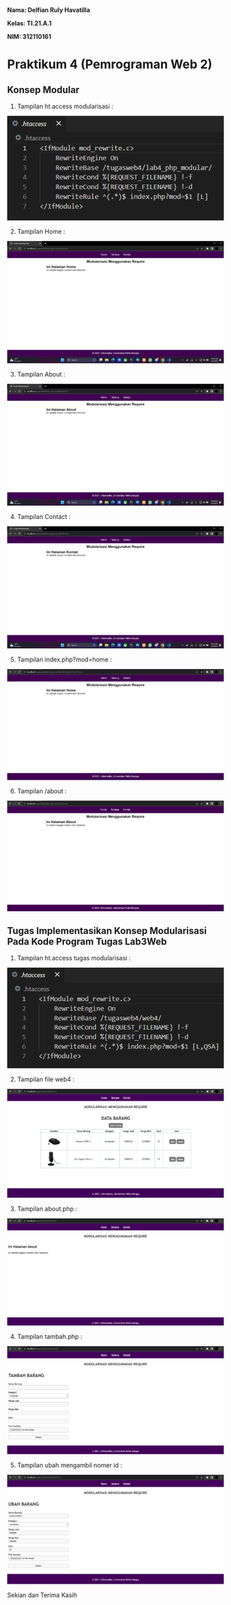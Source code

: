 **<p>Nama: Delfian Ruly Havatilla</p>**
**<p>Kelas: TI.21.A.1</p>**
**<p>NIM: 312110161</p>**

<h1> Praktikum 4 (Pemrograman Web 2) </h1>

<h2> Konsep Modular </h2>

1. Tampilan ht.access modularisasi :

![ht access modular](./ss/1.png)

2. Tampilan Home :

![Tampilan Home](./ss/2.png)

3. Tampilan About :

![Tampilan About](./ss/3.png)

4. Tampilan Contact :

![Tampilan Contact](./ss/4.png)

5. Tampilan index.php?mod=home :

![mod home](./ss/5.png)

6. Tampilan /about :

![slash about](./ss/6.png)

<h2> Tugas Implementasikan Konsep Modularisasi Pada Kode Program Tugas Lab3Web </h2>

1. Tampilan ht.access tugas modularisasi :

![ht access tugas1](./ss/7.png)

2. Tampilan file web4 :

![tugas](./ss/8.png)

3. Tampilan about.php :

![tentang](./ss/9.png)

4. Tampilan tambah.php :

![tambah](./ss/10.png)

5. Tampilan ubah mengambil nomer id :

![ubah](./ss/11.png)

Sekian dan Terima Kasih

